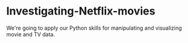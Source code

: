 # Investigating-Netflix-movies

We're going to apply our Python skills for manipulating and visualizing movie and TV data.
